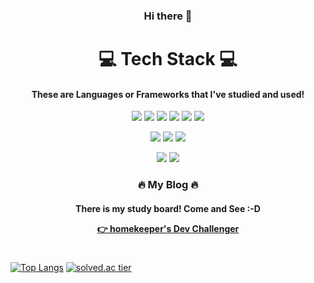 <h3 align="center">Hi there 👋</h2>    
<h1 align="center">💻 Tech Stack 💻</h1>
<h4 align="center">These are Languages or Frameworks that I've studied and used!</h4>


<p align="center"><img src="https://img.shields.io/badge/React-61DAFB?style=flat-square&logo=React&logoColor=white"/></a>
<img src="https://img.shields.io/badge/Next.js-000000?style=flat-square&logo=Next.js&logoColor=white"/></a>
<img src="https://img.shields.io/badge/JavaSCript-F7DF1E?style=flat-square&logo=JavaScript&logoColor=white"/></a>
<img src="https://img.shields.io/badge/TypeScript-3178C6?style=flat-square&logo=TypeScript&logoColor=white"/>
<img src="https://img.shields.io/badge/ReactQuery-FF4154?style=flat-square&logo=ReactQuery&logoColor=white"/>
<img src="https://img.shields.io/badge/Redux-Toolkit-3178C6?style=flat-square&logo=Redux-Toolkit&logoColor=white"/>

<p align="center"><img src="https://img.shields.io/badge/styled-components-DB7093?style=flat-square&logo=styled-components&logoColor=white"/></a>
<img src="https://img.shields.io/badge/TailwindCSS-06B6D4?style=flat-square&logo=TailwindCSS&logoColor=white"/></a>
<img src="https://img.shields.io/badge/CSS3-1572B6?style=flat-square&logo=CSS3&logoColor=white"/></a>

<p align="center"><img src="https://img.shields.io/badge/Node.js-339933?style=flat-square&logo=Node.js&logoColor=white"/></a>
<img src="https://img.shields.io/badge/Express-000000?style=flat-square&logo=Express&logoColor=white"/></a>




<h3 align="center">🔥 My Blog 🔥</h3>  
<h4 align="center">There is my study board! Come and See :-D

[👉 homekeeper's Dev Challenger](https://keeper.tistory.com/)
</h4>






<h1></h1>

[![Top Langs](https://github-readme-stats.vercel.app/api/top-langs/?username=runru1030&layout=compact&theme=gotham)](https://github.com/runru1030/github-readme-stats)
[![solved.ac tier](http://mazassumnida.wtf/api/v2/generate_badge?boj=runru)](https://solved.ac/runru)
